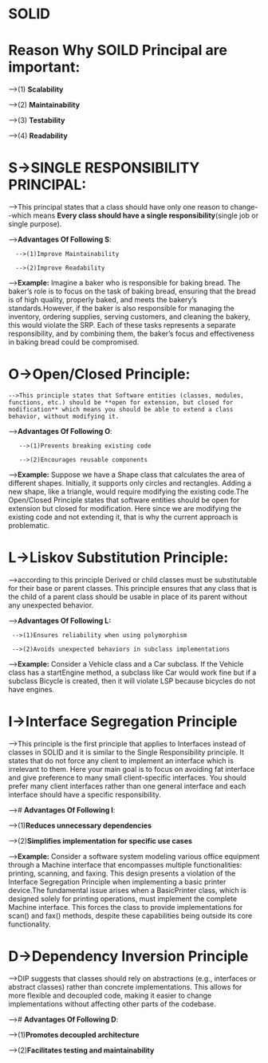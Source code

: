 # **SOLID**

# Reason Why SOILD Principal are important:

-->(1) **Scalability**

-->(2) **Maintainability**

-->(3) **Testability**

-->(4) **Readability**

# S->SINGLE RESPONSIBILITY PRINCIPAL:

  -->This principal states that a class should have only one reason to change--which means **Every class should have a single responsibility**(single job or single purpose).

   -->**Advantages Of Following S**:

      -->(1)Improve Maintainability

      -->(2)Improve Readability

   -->**Example:** Imagine a baker who is responsible for baking bread. The baker’s role is to focus on the task of baking bread, ensuring that the bread is of high quality, properly baked, and meets the bakery’s standards.However, if the baker is also responsible for managing the inventory, ordering supplies, serving customers, and cleaning the bakery, this would violate the SRP. Each of these tasks represents a separate responsibility, and by combining them, the baker’s focus and effectiveness in baking bread could be compromised.


# O->Open/Closed Principle:

    -->This principle states that Software entities (classes, modules, functions, etc.) should be **open for extension, but closed for modification** which means you should be able to extend a class behavior, without modifying it.

  -->**Advantages Of Following O**:

       -->(1)Prevents breaking existing code

       -->(2)Encourages reusable components

  -->**Example:** Suppose we have a Shape class that calculates the area of different shapes. Initially, it supports only circles and rectangles. Adding a new shape, like a triangle, would require modifying the existing code.The Open/Closed Principle states that software entities should be open for extension but closed for modification. Here since we are modifying the existing code and not extending it, that is why the current approach is problematic.


# L->Liskov Substitution Principle:

  -->according to this principle Derived or child classes must be substitutable for their base or parent classes. This principle ensures that any class that is the child of a parent class should be usable in place of its parent without any unexpected behavior.

  -->**Advantages Of Following L:**

     -->(1)Ensures reliability when using polymorphism

     -->(2)Avoids unexpected behaviors in subclass implementations

  -->**Example:** Consider a Vehicle class and a Car subclass. If the Vehicle class has a startEngine method, a subclass like Car would work fine but if a subclass Bicycle is created, then it will violate LSP because bicycles do not have engines.


# I->Interface Segregation Principle

-->This principle is the first principle that applies to Interfaces instead of classes in SOLID and it is similar to the Single Responsibility principle. It states that do not force any client to implement an interface which is irrelevant to them. Here your main goal is to focus on avoiding fat interface and give preference to many small client-specific interfaces. You should prefer many client interfaces rather than one general interface and each interface should have a specific responsibility.

--># **Advantages Of Following I**:

   -->(1)**Reduces unnecessary dependencies**

   -->(2)**Simplifies implementation for specific use cases**

-->**Example:** Consider a software system modeling various office equipment through a Machine interface that encompasses multiple functionalities: printing, scanning, and faxing. This design presents a violation of the Interface Segregation Principle when implementing a basic printer device.The fundamental issue arises when a BasicPrinter class, which is designed solely for printing operations, must implement the complete Machine interface. This forces the class to provide implementations for scan() and fax() methods, despite these capabilities being outside its core functionality.

# D->Dependency Inversion Principle

-->DIP suggests that classes should rely on abstractions (e.g., interfaces or abstract classes) rather than concrete implementations. This allows for more flexible and decoupled code, making it easier to change implementations without affecting other parts of the codebase.

--># **Advantages Of Following D**:

   -->(1)**Promotes decoupled architecture**

   -->(2)**Facilitates testing and maintainability**

